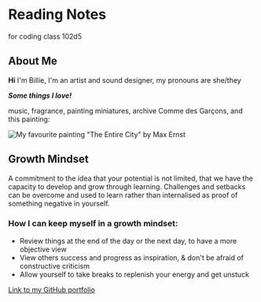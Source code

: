 # Reading Notes
for coding class 102d5

## About Me
**Hi** I'm Billie, I'm an artist and sound designer, my pronouns are she/they

**_Some things I love!_**

music, fragrance, painting miniatures, archive Comme des Garçons, and this painting:

![My favourite painting "The Entire City" by Max Ernst](https://media.tate.org.uk/art/images/work/N/N05/N05289_10.jpg)

## Growth Mindset
A commitment to the idea that your potential is not limited, that we have the capacity to develop and grow through learning. Challenges and setbacks can be overcome and used to learn rather than internalised as proof of something negative in yourself.
### How I can keep myself in a growth mindset:
* Review things at the end of the day or the next day, to have a more objective view
* View others success and progress as inspiration, & don't be afraid of constructive criticism
* Allow yourself to take breaks to replenish your energy and get unstuck 


[Link to my GitHub portfolio](https://github.com/Pfersiche?tab=repositories)

